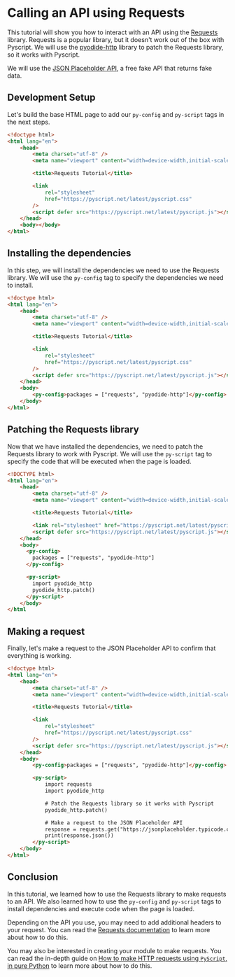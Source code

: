# Calling an API using Requests

This tutorial will show you how to interact with an API using the [Requests](https://requests.readthedocs.io/en/master/) library. Requests is a popular library, but it doesn't work out of the box with Pyscript. We will use the [pyodide-http](https://github.com/koenvo/pyodide-http) library to patch the Requests library, so it works with Pyscript.

We will use the [JSON Placeholder API](https://jsonplaceholder.typicode.com/), a free fake API that returns fake data.

## Development Setup

Let's build the base HTML page to add our `py-config` and `py-script` tags in the next steps.

```html
<!doctype html>
<html lang="en">
    <head>
        <meta charset="utf-8" />
        <meta name="viewport" content="width=device-width,initial-scale=1" />

        <title>Requests Tutorial</title>

        <link
            rel="stylesheet"
            href="https://pyscript.net/latest/pyscript.css"
        />
        <script defer src="https://pyscript.net/latest/pyscript.js"></script>
    </head>
    <body></body>
</html>
```

## Installing the dependencies

In this step, we will install the dependencies we need to use the Requests library. We will use the `py-config` tag to specify the dependencies we need to install.

```html
<!doctype html>
<html lang="en">
    <head>
        <meta charset="utf-8" />
        <meta name="viewport" content="width=device-width,initial-scale=1" />

        <title>Requests Tutorial</title>

        <link
            rel="stylesheet"
            href="https://pyscript.net/latest/pyscript.css"
        />
        <script defer src="https://pyscript.net/latest/pyscript.js"></script>
    </head>
    <body>
        <py-config>packages = ["requests", "pyodide-http"]</py-config>
    </body>
</html>
```

## Patching the Requests library

Now that we have installed the dependencies, we need to patch the Requests library to work with Pyscript. We will use the `py-script` tag to specify the code that will be executed when the page is loaded.

```html
<!DOCTYPE html>
<html lang="en">
    <head>
        <meta charset="utf-8" />
        <meta name="viewport" content="width=device-width,initial-scale=1" />

        <title>Requests Tutorial</title>

        <link rel="stylesheet" href="https://pyscript.net/latest/pyscript.css" />
        <script defer src="https://pyscript.net/latest/pyscript.js"></script>
    </head>
    <body>
      <py-config>
        packages = ["requests", "pyodide-http"]
      </py-config>

      <py-script>
        import pyodide_http
        pyodide_http.patch()
      </py-script>
    </body>
</html
```

## Making a request

Finally, let's make a request to the JSON Placeholder API to confirm that everything is working.

```html
<!doctype html>
<html lang="en">
    <head>
        <meta charset="utf-8" />
        <meta name="viewport" content="width=device-width,initial-scale=1" />

        <title>Requests Tutorial</title>

        <link
            rel="stylesheet"
            href="https://pyscript.net/latest/pyscript.css"
        />
        <script defer src="https://pyscript.net/latest/pyscript.js"></script>
    </head>
    <body>
        <py-config>packages = ["requests", "pyodide-http"]</py-config>

        <py-script>
            import requests
            import pyodide_http

            # Patch the Requests library so it works with Pyscript
            pyodide_http.patch()

            # Make a request to the JSON Placeholder API
            response = requests.get("https://jsonplaceholder.typicode.com/todos")
            print(response.json())
        </py-script>
    </body>
</html>
```

## Conclusion

In this tutorial, we learned how to use the Requests library to make requests to an API. We also learned how to use the `py-config` and `py-script` tags to install dependencies and execute code when the page is loaded.

Depending on the API you use, you may need to add additional headers to your request. You can read the [Requests documentation](https://requests.readthedocs.io/en/master/user/quickstart/#custom-headers) to learn more about how to do this.

You may also be interested in creating your module to make requests. You can read the in-depth guide on [How to make HTTP requests using `PyScript`, in pure Python](../guides/http-requests.md) to learn more about how to do this.
